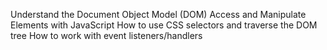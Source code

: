 Understand the Document Object Model (DOM)
Access and Manipulate Elements with JavaScript
How to use CSS selectors and traverse the DOM tree
How to work with event listeners/handlers